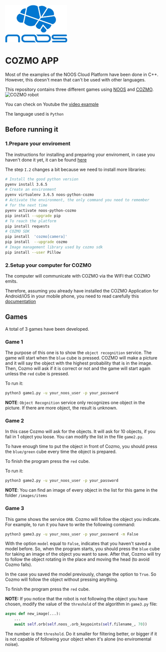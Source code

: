 <img src="images/Noos.png" width="200" height="120" />

# COZMO APP

Most of the examples of the NOOS Cloud Platform have been done in C++. However, this doesn't mean that can't be used with other languages.

This repository contains three different games using [NOOS](https://noos.cloud/) and [COZMO](https://www.anki.com/en-gb/cozmo). ![COZMO robot](https://www.stuff.tv/sites/stuff.tv/files/brands/Anki/Cozmo/cozmo-wheelie-e.jpg)

You can check on Youtube the [video example](https://www.youtube.com/watch?v=g9el8ma3Csg)

The language used is `Python`

## Before running it

### 1.Prepare your enviroment

The instructions for installing and preparing your enviroment, in case you haven't done it yet, it can be found [here](https://github.com/NoosWare/noos-python-tutorials/blob/master/01._prepare-your-environment.md)

The step `I.2` changes a bit because we need to install more libraries:

```bash
# Install the good python version
pyenv install 3.6.5
# Create an environment 
pyenv virtualenv 3.6.5 noos-python-cozmo
# Activate the environment, the only command you need to remember
# for the next time
pyenv activate noos-python-cozmo
pip install --upgrade pip
# To reach the platform
pip install requests 
# COZMO SDK
pip install  'cozmo[camera]'
pip install  --upgrade cozmo
# Image management library used by cozmo sdk
pip install --user Pillow
```

### 2.Setup your computer for COZMO

The computer will communicate with COZMO via the WIFI that COZMO emits.

Therefore, assuming you already have installed the COZMO Application for Android/iOS in your mobile phone,
you need to read carefully this [documentation](http://cozmosdk.anki.com/docs/initial.html)

## Games

A total of 3 games have been developed. 

### Game 1

The purpose of this one is to show the `object recognition` service.
The game will start when the `blue` cube is pressed. COZMO will make a picture and 
it will say the object with the highest probability that is in the image.
Then, Cozmo will ask if it is correct or not and the game will start again unless 
the `red` cube is pressed.

To run it:

```bash
python3 game1.py -u your_noos_user -p your_password
```

**NOTE**: `Object Recognition` service only recognizes one object in the picture. If there are more object, the result is unknown.

### Game 2

In this case Cozmo will ask for the objects. 
It will ask for 10 objects, if you fail in 1 object you loose.
You can modify the list in the file `game2.py`.

To have enough time to put the object in front of Cozmo, you should press the `blue/green` cube every time the object is prepared.

To finish the program press the `red` cube.

To run it:

```bash
python3 game2.py -u your_noos_user -p your_password
```

**NOTE**: You can find an image of every object in the list for this game in the folder `/images/items`

### Game 3

This game shows the service `ORB`. 
Cozmo will follow the object you indicate. For example, to run it you have to write the following command:

```bash
python3 game3.py -u your_noos_user -p your_password -m False
```

With the option `model` equal to `False`, indicates that you haven't saved a model before. So, when the program starts,
you should press the `blue` cube for taking an image of the object you want to save. After that, Cozmo will try to follow 
the object rotating in the place and moving the head (to avoid Cozmo falls).

In the case you saved the model previously, change the option to `True`. So Cozmo will follow the object without pressing anything.

To finish the program press the `red` cube.

**NOTE:** If you notice that the robot is not following the object you have chosen, modify the value of the `threshold` of the algorithm in `game3.py` file:

```python
async def new_image(...):
    ...
    await self.orb(self.noos_.orb_keypoints(self.filename_, 70))
```

The number is the `threshold`. Do it smaller for filtering better, or bigger if it is not capable of following your object when it's alone (no enviromental noise).
